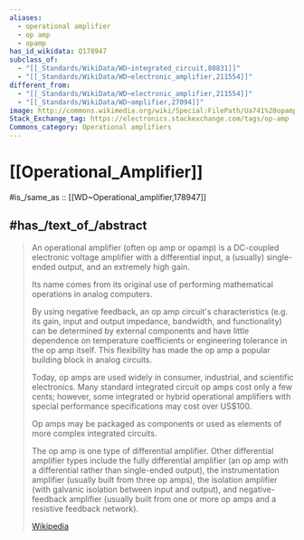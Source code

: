 ```yaml
---
aliases:
  - operational amplifier
  - op amp
  - opamp
has_id_wikidata: Q178947
subclass_of:
  - "[[_Standards/WikiData/WD~integrated_circuit,80831]]"
  - "[[_Standards/WikiData/WD~electronic_amplifier,211554]]"
different_from:
  - "[[_Standards/WikiData/WD~electronic_amplifier,211554]]"
  - "[[_Standards/WikiData/WD~amplifier,27094]]"
image: http://commons.wikimedia.org/wiki/Special:FilePath/Ua741%20opamp.jpg
Stack_Exchange_tag: https://electronics.stackexchange.com/tags/op-amp
Commons_category: Operational amplifiers
---
```


# [[Operational_Amplifier]] 

#is_/same_as :: [[WD~Operational_amplifier,178947]] 

## #has_/text_of_/abstract 

> An operational amplifier (often op amp or opamp) 
> is a DC-coupled electronic voltage amplifier with a differential input, 
> a (usually) single-ended output, and an extremely high gain. 
> 
> Its name comes from its original use of performing mathematical operations 
> in analog computers. 
>
> By using negative feedback, an op amp circuit's characteristics 
> (e.g. its gain, input and output impedance, bandwidth, and functionality) 
> can be determined by external components 
> and have little dependence on temperature coefficients 
> or engineering tolerance in the op amp itself. 
> This flexibility has made the op amp a popular building block in analog circuits.
>
> Today, op amps are used widely in consumer, industrial, and scientific electronics. 
> Many standard integrated circuit op amps cost only a few cents; 
> however, some integrated or hybrid operational amplifiers 
> with special performance specifications may cost over US$100. 
> 
> Op amps may be packaged as components 
> or used as elements of more complex integrated circuits.
>
> The op amp is one type of differential amplifier. 
> Other differential amplifier types include the fully differential amplifier 
> (an op amp with a differential rather than single-ended output), 
> the instrumentation amplifier (usually built from three op amps), 
> the isolation amplifier (with galvanic isolation between input and output), 
> and negative-feedback amplifier 
> (usually built from one or more op amps and a resistive feedback network).
>
> [Wikipedia](https://en.wikipedia.org/wiki/Operational%20amplifier) 

